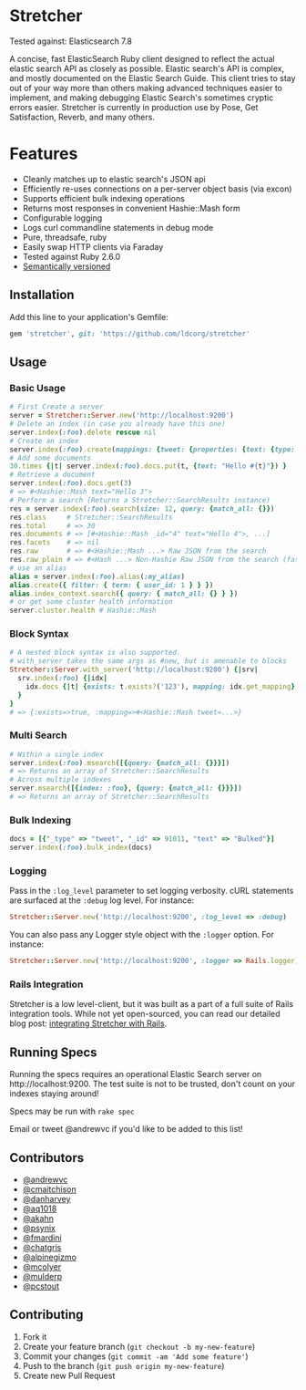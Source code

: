 # Stretcher

Tested against: Elasticsearch 7.8

A concise, fast ElasticSearch Ruby client designed to reflect the actual elastic search API as closely as possible. Elastic search's API is complex, and mostly documented on the Elastic Search Guide. This client tries to stay out of your way more than others making advanced techniques easier to implement, and making debugging Elastic Search's sometimes cryptic errors easier. Stretcher is currently in production use by Pose, Get Satisfaction, Reverb, and many others.

# Features

* Cleanly matches up to elastic search's JSON api
* Efficiently re-uses connections on a per-server object basis (via excon)
* Supports efficient bulk indexing operations
* Returns most responses in convenient Hashie::Mash form
* Configurable logging
* Logs curl commandline statements in debug mode
* Pure, threadsafe, ruby
* Easily swap HTTP clients via Faraday
* Tested against Ruby 2.6.0
* [Semantically versioned](http://semver.org/)

## Installation

Add this line to your application's Gemfile:

```ruby
gem 'stretcher', git: 'https://github.com/ldcorg/stretcher'
```

## Usage

### Basic Usage

```ruby
# First Create a server
server = Stretcher::Server.new('http://localhost:9200')
# Delete an index (in case you already have this one)
server.index(:foo).delete rescue nil
# Create an index
server.index(:foo).create(mappings: {tweet: {properties: {text: {type: 'text'}}}})
# Add some documents
30.times {|t| server.index(:foo).docs.put(t, {text: "Hello #{t}"}) }
# Retrieve a document
server.index(:foo).docs.get(3)
# => #<Hashie::Mash text="Hello 3">
# Perform a search (Returns a Stretcher::SearchResults instance)
res = server.index(:foo).search(size: 12, query: {match_all: {}})
res.class     # Stretcher::SearchResults
res.total     # => 30
res.documents # => [#<Hashie::Mash _id="4" text="Hello 4">, ...]
res.facets    # => nil
res.raw       # => #<Hashie::Mash ...> Raw JSON from the search
res.raw_plain # => #<Hash ...> Non-Hashie Raw JSON from the search (fastest)
# use an alias
alias = server.index(:foo).alias(:my_alias)
alias.create({ filter: { term: { user_id: 1 } } })
alias.index_context.search({ query: { match_all: {} } })
# or get some cluster health information
server.cluster.health # Hashie::Mash
```

### Block Syntax

```ruby
# A nested block syntax is also supported.
# with_server takes the same args as #new, but is amenable to blocks
Stretcher::Server.with_server('http://localhost:9200') {|srv|
  srv.index(:foo) {|idx|
    idx.docs {|t| {exists: t.exists?('123'), mapping: idx.get_mapping} }
  }
}
# => {:exists=>true, :mapping=>#<Hashie::Mash tweet=...>}
```

### Multi Search

```ruby
# Within a single index
server.index(:foo).msearch([{query: {match_all: {}}}])
# => Returns an array of Stretcher::SearchResults
# Across multiple indexes
server.msearch([{index: :foo}, {query: {match_all: {}}}])
# => Returns an array of Stretcher::SearchResults
```

### Bulk Indexing

```ruby
docs = [{"_type" => "tweet", "_id" => 91011, "text" => "Bulked"}]
server.index(:foo).bulk_index(docs)
```

### Logging

Pass in the `:log_level` parameter to set logging verbosity. cURL statements are surfaced at the `:debug` log level. For instance:

```ruby
Stretcher::Server.new('http://localhost:9200', :log_level => :debug)
```

You can also pass any Logger style object with the `:logger` option. For instance:

```ruby
Stretcher::Server.new('http://localhost:9200', :logger => Rails.logger)
```

### Rails Integration

Stretcher is a low level-client, but it was built as a part of a full suite of Rails integration tools.
While not yet open-sourced, you can read our detailed blog post: [integrating Stretcher with Rails](http://blog.andrewvc.com/elasticsearch-rails-stretcher-at-pose).

## Running Specs

Running the specs requires an operational Elastic Search server on http://localhost:9200.
The test suite is not to be trusted, don't count on your indexes staying around!

Specs may be run with `rake spec`

Email or tweet @andrewvc if you'd like to be added to this list!

## Contributors

* [@andrewvc](https://github.com/andrewvc)
* [@cmaitchison](https://github.com/cmaitchison)
* [@danharvey](https://github.com/danharvey)
* [@aq1018](https://github.com/aq1018)
* [@akahn](https://github.com/akahn)
* [@psynix](https://github.com/psynix)
* [@fmardini](https://github.com/fmardini)
* [@chatgris](https://github.com/chatgris)
* [@alpinegizmo](https://github.com/alpinegizmo)
* [@mcolyer](https://github.com/mcolyer)
* [@mulderp](https://github.com/mulderp)
* [@pcstout](https://github.com/pcstout)

## Contributing

1. Fork it
2. Create your feature branch (`git checkout -b my-new-feature`)
3. Commit your changes (`git commit -am 'Add some feature'`)
4. Push to the branch (`git push origin my-new-feature`)
5. Create new Pull Request
